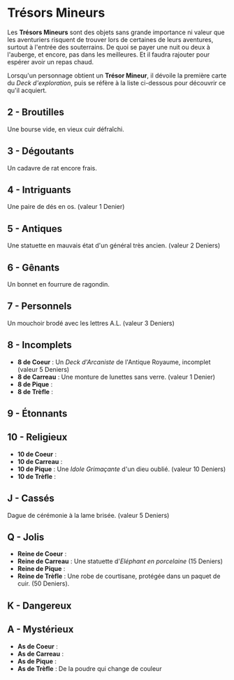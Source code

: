 # Trésors Mineurs

Les **Trésors Mineurs** sont des objets sans grande importance ni valeur que les aventuriers risquent de trouver lors de certaines de leurs aventures, surtout à l'entrée des souterrains. De quoi se payer une nuit ou deux à l'auberge, et encore, pas dans les meilleures. Et il faudra rajouter pour espérer avoir un repas chaud.

Lorsqu'un personnage obtient un **Trésor Mineur**, il dévoile la première carte du _Deck d'exploration_, puis se réfère à la liste ci-dessous pour découvrir ce qu'il acquiert.

## 2 - Broutilles

Une bourse vide, en vieux cuir défraîchi.

## 3 - Dégoutants

Un cadavre de rat encore frais.

## 4 - Intriguants

Une paire de dés en os. (valeur 1 Denier)

## 5 - Antiques

Une statuette en mauvais état d'un général très ancien. (valeur 2 Deniers)

## 6 - Gênants

Un bonnet en fourrure de ragondin.

## 7 - Personnels

Un mouchoir brodé avec les lettres A.L. (valeur 3 Deniers)

## 8 - Incomplets

* **8 de Coeur** : Un _Deck d'Arcaniste_ de l'Antique Royaume, incomplet (valeur 5 Deniers)
* **8 de Carreau** : Une monture de lunettes sans verre. (valeur 1 Denier)
* **8 de Pique** :
* **8 de Trèfle** :

## 9 - Étonnants


## 10 - Religieux

* **10 de Coeur** :
* **10 de Carreau** :
* **10 de Pique** : Une _Idole Grimaçante_ d'un dieu oublié. (valeur 10 Deniers)
* **10 de Trèfle** :


## J - Cassés

Dague de cérémonie à la lame brisée. (valeur 5 Deniers)

## Q - Jolis

* **Reine de Coeur** :
* **Reine de Carreau** : Une statuette d'_Eléphant en porcelaine_ (15 Deniers)
* **Reine de Pique** :
* **Reine de Trèfle** : Une robe de courtisane, protégée dans un paquet de cuir. (50 Deniers).

## K - Dangereux

## A - Mystérieux

* **As de Coeur** :
* **As de Carreau** : 
* **As de Pique** :
* **As de Trèfle** : De la poudre qui change de couleur

